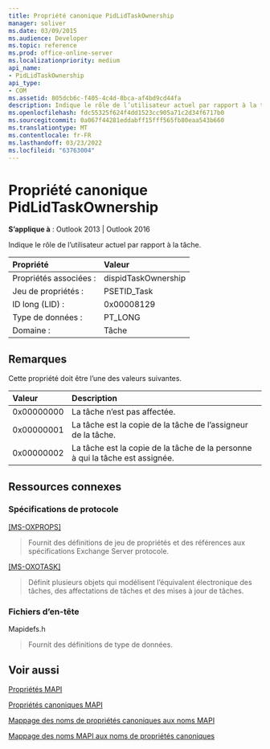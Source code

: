 ```yaml
---
title: Propriété canonique PidLidTaskOwnership
manager: soliver
ms.date: 03/09/2015
ms.audience: Developer
ms.topic: reference
ms.prod: office-online-server
ms.localizationpriority: medium
api_name:
- PidLidTaskOwnership
api_type:
- COM
ms.assetid: 805dcb6c-f405-4c4d-8bca-af4bd9cd44fa
description: Indique le rôle de l’utilisateur actuel par rapport à la tâche Outlook 2013 ou Outlook 2016.
ms.openlocfilehash: fdc55325f624f4dd1523cc905a71c2d34f6717b0
ms.sourcegitcommit: 0a067f44281eddabff15fff565fb80eaa543b660
ms.translationtype: MT
ms.contentlocale: fr-FR
ms.lasthandoff: 03/23/2022
ms.locfileid: "63763004"
---
```

# <a name="pidlidtaskownership-canonical-property"></a>Propriété canonique PidLidTaskOwnership

  
  
**S’applique à** : Outlook 2013 | Outlook 2016 
  
Indique le rôle de l’utilisateur actuel par rapport à la tâche.
  
|Propriété |Valeur |
|:-----|:-----|
|Propriétés associées :  <br/> |dispidTaskOwnership  <br/> |
|Jeu de propriétés :  <br/> |PSETID_Task  <br/> |
|ID long (LID) :  <br/> |0x00008129  <br/> |
|Type de données :  <br/> |PT_LONG  <br/> |
|Domaine :  <br/> |Tâche  <br/> |
   
## <a name="remarks"></a>Remarques

Cette propriété doit être l’une des valeurs suivantes.
  
|**Valeur**|**Description**|
|:-----|:-----|
|0x00000000  <br/> |La tâche n’est pas affectée. |
|0x00000001  <br/> |La tâche est la copie de la tâche de l’assigneur de la tâche. |
|0x00000002  <br/> |La tâche est la copie de la tâche de la personne à qui la tâche est assignée. |
   
## <a name="related-resources"></a>Ressources connexes

### <a name="protocol-specifications"></a>Spécifications de protocole

[[MS-OXPROPS]](https://msdn.microsoft.com/library/f6ab1613-aefe-447d-a49c-18217230b148%28Office.15%29.aspx)
  
> Fournit des définitions de jeu de propriétés et des références aux spécifications Exchange Server protocole.
    
[[MS-OXOTASK]](https://msdn.microsoft.com/library/55600ec0-6195-4730-8436-59c7931ef27e%28Office.15%29.aspx)
  
> Définit plusieurs objets qui modélisent l’équivalent électronique des tâches, des affectations de tâches et des mises à jour de tâches.
    
### <a name="header-files"></a>Fichiers d’en-tête

Mapidefs.h
  
> Fournit des définitions de type de données.
    
## <a name="see-also"></a>Voir aussi



[Propriétés MAPI](mapi-properties.md)
  
[Propriétés canoniques MAPI](mapi-canonical-properties.md)
  
[Mappage des noms de propriétés canoniques aux noms MAPI](mapping-canonical-property-names-to-mapi-names.md)
  
[Mappage des noms MAPI aux noms de propriétés canoniques](mapping-mapi-names-to-canonical-property-names.md)

